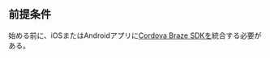 ## 前提条件

始める前に、iOSまたはAndroidアプリに[Cordova Braze SDKを]({{site.baseurl}}/developer_guide/platform_integration_guides/cordova/initial_setup/integration/)統合する必要がある。